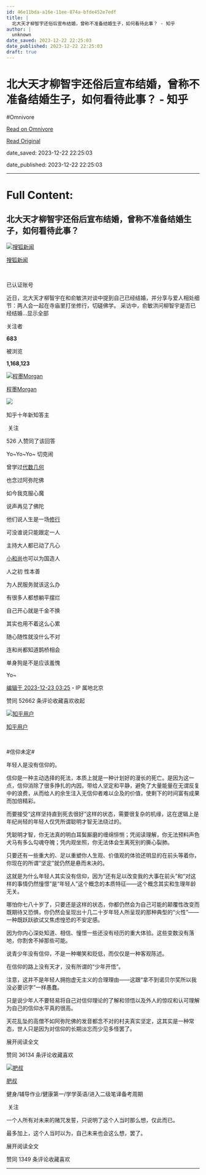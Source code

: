 ```yaml
---
id: 46e11bda-a16e-11ee-874a-bfde452e7edf
title: |
  北大天才柳智宇还俗后宣布结婚，曾称不准备结婚生子，如何看待此事？ - 知乎
author: |
  unknown
date_saved: 2023-12-22 22:25:03
date_published: 2023-12-22 22:25:03
draft: true
---
```


# 北大天才柳智宇还俗后宣布结婚，曾称不准备结婚生子，如何看待此事？ - 知乎
#Omnivore

[Read on Omnivore](https://omnivore.app/me/-18c95d0fb5d)

[Read Original](https://www.zhihu.com/question/636103636/answer/3335589698)

date_saved: 2023-12-22 22:25:03

date_published: 2023-12-22 22:25:03

--- 

# Full Content: 

## 北大天才柳智宇还俗后宣布结婚，曾称不准备结婚生子，如何看待此事？

[![搜狐新闻](https://proxy-prod.omnivore-image-cache.app/0x0,stg0yDwTcei7OqZVGYVGfoI36tapwg-2bSn80Uywi7wM/https://picx.zhimg.com/v2-1b61e631080d778a6bae88f13cb959ea_l.jpg?source=1def8aca)](https://www.zhihu.com/org/sou-hu-xin-wen-59)

[搜狐新闻](https://www.zhihu.com/org/sou-hu-xin-wen-59)

[​](https://www.zhihu.com/question/48510028)

已认证账号

近日，北大天才柳智宇在和俞敏洪对谈中提到自己已经结婚，并分享与爱人相处细节：两人会一起在寺庙里打坐修行，切磋佛学。 采访中，俞敏洪问柳智宇是否已经结婚…显示全部 ​

关注者

**683**

被浏览

**1,168,123**

[![程墨Morgan](https://proxy-prod.omnivore-image-cache.app/0x0,sDvrz0sa6ZxwCMgRafkb1cR4Xc-T85_GBfG2L97kWmEE/https://pic1.zhimg.com/v2-e1947ff3a447e7d6739e5db900b2b7d8_l.jpg?source=2c26e567)](https://www.zhihu.com/people/morgancheng)

[程墨Morgan](https://www.zhihu.com/people/morgancheng)

[​](https://zhuanlan.zhihu.com/p/344234033)​![](https://proxy-prod.omnivore-image-cache.app/0x0,sRpP1H2oa_TfsDLpATwsIt6ipVLRN7HlUZGTch2Ee4JQ/https://picx.zhimg.com/v2-4812630bc27d642f7cafcd6cdeca3d7a.jpg?source=88ceefae)

知乎十年新知答主

​ 关注

526 人赞同了该回答

Yo\~Yo\~Yo\~ 切克闹

曾学过[代数几何](https://www.zhihu.com/search?q=%E4%BB%A3%E6%95%B0%E5%87%A0%E4%BD%95&search%5Fsource=Entity&hybrid%5Fsearch%5Fsource=Entity&hybrid%5Fsearch%5Fextra=%7B%22sourceType%22%3A%22answer%22%2C%22sourceId%22%3A3335589698%7D)

也念过阿弥陀佛

如今我克服心魔

说声再见了佛陀

他们说人生是一场[修行](https://www.zhihu.com/search?q=%E4%BF%AE%E8%A1%8C&search%5Fsource=Entity&hybrid%5Fsearch%5Fsource=Entity&hybrid%5Fsearch%5Fextra=%7B%22sourceType%22%3A%22answer%22%2C%22sourceId%22%3A3335589698%7D)

可没谁说只能跟定一人

主持大人都已动了凡心

[小和尚](https://www.zhihu.com/search?q=%E5%B0%8F%E5%92%8C%E5%B0%9A&search%5Fsource=Entity&hybrid%5Fsearch%5Fsource=Entity&hybrid%5Fsearch%5Fextra=%7B%22sourceType%22%3A%22answer%22%2C%22sourceId%22%3A3335589698%7D)也可以为国造人

人之初 性本善

为人民服务就该这么办

有很多人都想躺平摆烂

自己开心就是千金不换

其实也用不着这么心累

随心随性就没什么不对

连和尚都知道鹊桥相会

单身狗是不是应该羞愧

Yo\~

[编辑于 2023-12-23 03:25](https://www.zhihu.com/question/636103636/answer/3335589698)・IP 属地北京

​赞同 526​​62 条评论​收藏​喜欢收起​

[![知乎用户](https://proxy-prod.omnivore-image-cache.app/0x0,sYPOst_vEAudSx_wTU8sqAW1P6hYvsnvtGO6ogPfY6n0/https://picx.zhimg.com/v2-abed1a8c04700ba7d72b45195223e0ff_l.jpg?source=1def8aca)](https://www.zhihu.com/people/4938a34becf7d47b46db81ef24ea7c95)

[知乎用户](https://www.zhihu.com/people/4938a34becf7d47b46db81ef24ea7c95)

​

#信仰未定#

年轻人是没有信仰的。

信仰是一种主动选择的死法，本质上就是一种计划好的漫长的死亡。是因为这一点，信仰消除了很多挣扎的内因，带给人坚定和平静，避免了大量能量在无谓反复中的浪费，从而给人的余生注入无信仰者难以企及的价值，使剩下的时间富有成果而加倍精彩。

而要接受“这样坚持直到死去很好”这样的状态，需要很复杂的机缘，这在逻辑上是年纪尚轻的年轻人仅凭所谓聪明才智无法绕过的。

凭聪明才智，你无法真的明白耳鬓厮磨的缠绵悱恻；凭阅读理解，你无法预料声色犬马有多么勾魂夺魄；凭内观坐照，你无法体会生离死别的撕心裂肺。

只要还有一些重大的、足以重塑你人生观、价值观的体验还明显的在前头等着你，你现在的所谓“坚定”就仍然是悬而未决的。

这就是为什么年轻人其实没有信仰，因为“还有足以改变我的大事在前头”和“对这样的事情仍然憧憬”是“年轻人”这个概念的本质特征——这个概念其实和生理年龄无关。

哪怕你七八十岁了，只要还是这样的状态，你都仍然会为自己可能的颠覆性改变而既期待又恐惧，你仍然会呈现出十几二十岁年轻人所呈现的那种典型的“火性”——一种既跃跃欲试又焦虑惶恐的不安定感。

因为你内心深处知道、相信、憧憬一些还没有经历的重大体验。这些变数没有落地，你割舍不掉那些可能。

说青少年没有信仰，不是一种嘲笑和贬低，而仅仅是一种客观陈述。

在信仰的路上没有天才，没有所谓的“少年开悟”。

注意，这并不是年轻人拥抱虚无主义的合理理由——这跟“拿不到诺贝尔奖所以我没必要识字”一样愚蠢。

只是说少年人不要轻易将自己对信仰理论的了解和领悟以及外人的惊叹和认可理解为自己的信仰水平真的很高。

天花乱坠的高僧不如阿弥陀佛的发音都念不对的村夫真实坚定，这其实是一种常态，世人只是因为对信仰的长期淡忘而少见多怪罢了。

展开阅读全文​

​赞同 361​​34 条评论​收藏​喜欢

[![肥叔](https://proxy-prod.omnivore-image-cache.app/0x0,sVNFmOCKtBl-ZMZO3fpgwc7vFymEq_3H6DCj8fkRshug/https://picx.zhimg.com/v2-723a878635bb7612804b0c8d2f326c50_l.jpg?source=1def8aca)](https://www.zhihu.com/people/fatuncle)

[肥叔](https://www.zhihu.com/people/fatuncle)

健身/辅导作业/健康第一/学学英语/进入二级笔译备考周期

​ 关注

一个人所有对未来的赌咒发誓，只说明了这个人当时那么想，仅此而已。

最多加上，这个人当时以为，自己未来也会这么想，罢了。

展开阅读全文​

​赞同 134​​9 条评论​收藏​喜欢

---

